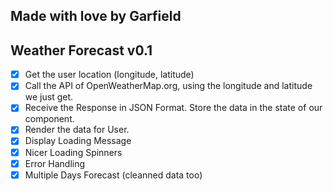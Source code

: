
## Made with love by Garfield
## Weather Forecast v0.1

- [x] Get the user location (longitude, latitude)
- [x] Call the API of OpenWeatherMap.org, using the longitude and latitude we just get.
- [x] Receive the Response in JSON Format. Store the data in the state of our component.
- [x] Render the data for User.
- [x] Display Loading Message
- [x] Nicer Loading Spinners
- [x] Error Handling
- [x] Multiple Days Forecast (cleanned data too)
